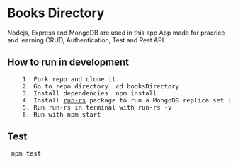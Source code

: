 # Books Directory

Nodejs, Express and MongoDB are used in this app
App made for pracrice and learning CRUD, Authentication, Test and Rest API.<br>

## How to run in development
<pre>
    1. Fork repo and clone it
    2. Go to repo directory  cd booksDirectory 
    3. Install dependencies  npm install
    4. Install <a href="https://www.npmjs.com/package/run-rs">run-rs</a> package to run a MongoDB replica set locally npm install run-rs -g
    5. Run run-rs in terminal with run-rs -v <your MongoDB verision e.g. 4.0.0>
    6. Run with npm start
</pre>
## Test
 <pre>
 npm test
 </pre>
